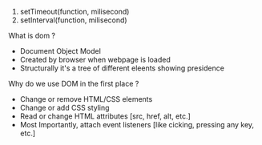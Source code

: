 1. setTimeout(function, milisecond)
2. setInterval(function, milisecond)

What is dom ?
- Document Object Model
- Created by browser when webpage is loaded
- Structurally it's a tree of different eleents showing presidence

Why do we use DOM in the first place ?
- Change or remove HTML/CSS elements
- Change or add CSS styling
- Read or change HTML attributes [src, href, alt, etc.]
- Most Importantly, attach event listeners [like cicking, pressing any key, etc.]